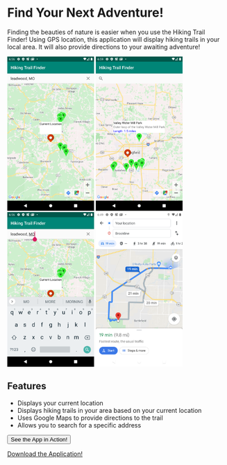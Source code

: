 # Find Your Next Adventure!

Finding the beauties of nature is easier when you use the Hiking Trail Finder! Using GPS location, this application will display hiking 
trails in your local area. It will also provide directions to your awaiting adventure!

<img src="currentLocation.png" width="200">  <img src="trailDetails.png" width="200"> <img src="searchBar.png" width="200"> <img src="directions.png" width="200">

## Features
- Displays your current location
- Displays hiking trails in your area based on your current location
- Uses Google Maps to provide directions to the trail
- Allows you to search for a specific address

<button onclick="window.open('finalDemo.gif')"> See the App in Action! </button>



<a href="app-debug.apk" download>Download the Application!</a>   



